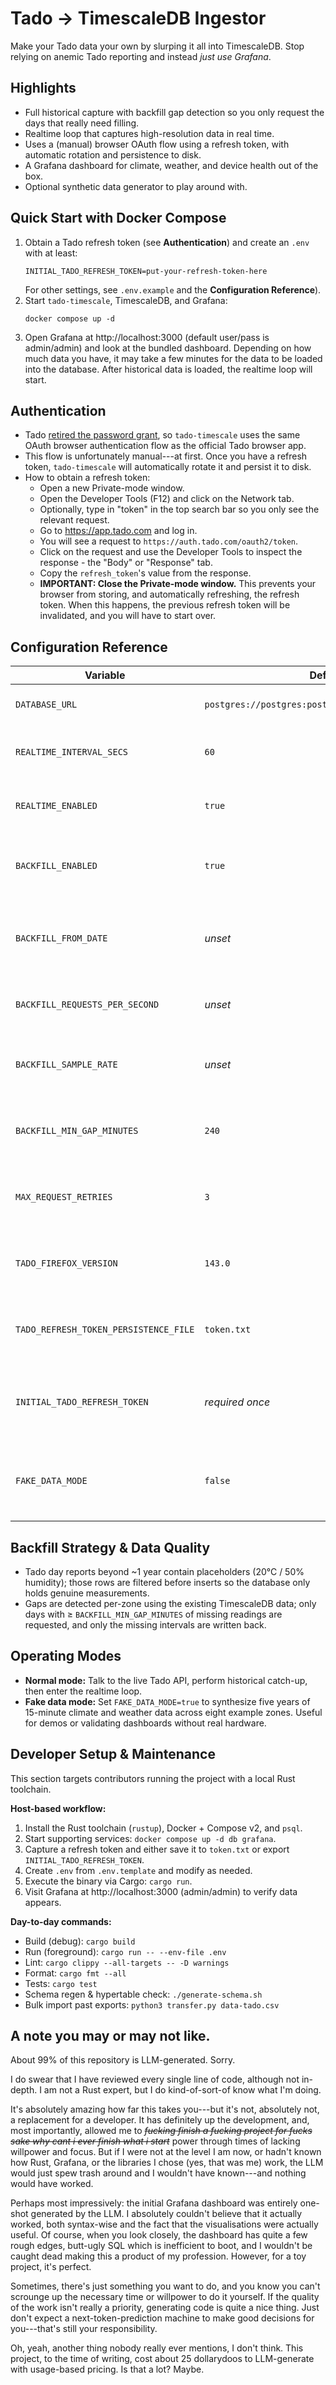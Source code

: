 Tado → TimescaleDB Ingestor
===========================

Make your Tado data your own by slurping it all into TimescaleDB.
Stop relying on anemic Tado reporting and instead _just use Grafana_.

Highlights
----------

- Full historical capture with backfill gap detection so you only request the days that really need filling.
- Realtime loop that captures high-resolution data in real time.
- Uses a (manual) browser OAuth flow using a refresh token, with automatic rotation and persistence to disk.
- A Grafana dashboard for climate, weather, and device health out of the box.
- Optional synthetic data generator to play around with.

Quick Start with Docker Compose
-------------------------------
1. Obtain a Tado refresh token (see **Authentication**) and create an `.env` with at least:
   ```shell
   INITIAL_TADO_REFRESH_TOKEN=put-your-refresh-token-here
   ```
   For other settings, see `.env.example` and the **Configuration Reference**).
2. Start `tado-timescale`, TimescaleDB, and Grafana:
   ```shell
   docker compose up -d
   ```
3. Open Grafana at http://localhost:3000 (default user/pass is admin/admin) and look at the bundled dashboard.
   Depending on how much data you have, it may take a few minutes for the data to be loaded into the database.
   After historical data is loaded, the realtime loop will start.

Authentication
--------------

- Tado [retired the password grant](https://github.com/home-assistant/core/issues/151223),
  so `tado-timescale` uses the same OAuth browser authentication flow as the official Tado browser app.
- This flow is unfortunately manual---at first. Once you have a refresh token, `tado-timescale` will automatically
  rotate it and persist it to disk.
- How to obtain a refresh token:
  - Open a new Private-mode window.
  - Open the Developer Tools (F12) and click on the Network tab.
  - Optionally, type in "token" in the top search bar so you only see the relevant request.
  - Go to https://app.tado.com and log in.
  - You will see a request to `https://auth.tado.com/oauth2/token`.
  - Click on the request and use the Developer Tools to inspect the response - the "Body" or "Response" tab.
  - Copy the `refresh_token`'s value from the response.
  - **IMPORTANT: Close the Private-mode window.**
    This prevents your browser from storing, and automatically refreshing, the refresh token.
    When this happens, the previous refresh token will be invalidated, and you will have to start over.

Configuration Reference
-----------------------

| Variable                              | Default                                            | Description                                                         |
|---------------------------------------|----------------------------------------------------|---------------------------------------------------------------------|
| `DATABASE_URL`                        | `postgres://postgres:postgres@localhost:5432/tado` | TimescaleDB connection string.                                      |
| `REALTIME_INTERVAL_SECS`              | `60`                                               | Polling interval for the realtime loop.                             |
| `REALTIME_ENABLED`                    | `true`                                             | Skip the realtime loop when set to `false`.                         |
| `BACKFILL_ENABLED`                    | `true`                                             | Disable historical day-report backfill entirely.                    |
| `BACKFILL_FROM_DATE`                  | _unset_                                            | UTC date (`YYYY-MM-DD`) limiting how far back the backfill travels. |
| `BACKFILL_REQUESTS_PER_SECOND`        | _unset_                                            | Throttle day-report requests to this rate.                          |
| `BACKFILL_SAMPLE_RATE`                | _unset_                                            | Sample day reports using `1/N` syntax, e.g. `1/3`.                  |
| `BACKFILL_MIN_GAP_MINUTES`            | `240`                                              | Minimum gap length that qualifies for historical patching.          |
| `MAX_REQUEST_RETRIES`                 | `3`                                                | Retry budget for 5xx responses when calling Tado.                   |
| `TADO_FIREFOX_VERSION`                | `143.0`                                            | Firefox version advertised in the spoofed User-Agent.               |
| `TADO_REFRESH_TOKEN_PERSISTENCE_FILE` | `token.txt`                                        | Where the rotated refresh token is stored.                          |
| `INITIAL_TADO_REFRESH_TOKEN`          | _required once_                                    | Seed token used when the persistence file is missing.               |
| `FAKE_DATA_MODE`                      | `false`                                            | Generate synthetic data and skip the Tado API entirely.             |

Backfill Strategy & Data Quality
--------------------------------

- Tado day reports beyond ~1 year contain placeholders (20°C / 50% humidity); those rows are filtered before
  inserts so the database only holds genuine measurements.
- Gaps are detected per-zone using the existing TimescaleDB data; only days with ≥ `BACKFILL_MIN_GAP_MINUTES` of missing
  readings are requested, and only the missing intervals are written back.

Operating Modes
---------------

- **Normal mode:** Talk to the live Tado API, perform historical catch-up, then enter the realtime loop.
- **Fake data mode:** Set `FAKE_DATA_MODE=true` to synthesize five years of 15-minute climate and weather data across
  eight example zones. Useful for demos or validating dashboards without real hardware.

Developer Setup & Maintenance
-----------------------------
This section targets contributors running the project with a local Rust toolchain.

**Host-based workflow:**
1. Install the Rust toolchain (`rustup`), Docker + Compose v2, and `psql`.
2. Start supporting services: `docker compose up -d db grafana`.
3. Capture a refresh token and either save it to `token.txt` or export `INITIAL_TADO_REFRESH_TOKEN`.
4. Create `.env` from `.env.template` and modify as needed.
5. Execute the binary via Cargo: `cargo run`.
6. Visit Grafana at http://localhost:3000 (admin/admin) to verify data appears.

**Day-to-day commands:**
- Build (debug): `cargo build`
- Run (foreground): `cargo run -- --env-file .env`
- Lint: `cargo clippy --all-targets -- -D warnings`
- Format: `cargo fmt --all`
- Tests: `cargo test`
- Schema regen & hypertable check: `./generate-schema.sh`
- Bulk import past exports: `python3 transfer.py data-tado.csv`

A note you may or may not like.
-------------------------------
About 99% of this repository is LLM-generated.
Sorry.

I do swear that I have reviewed every single line of code, although not in-depth.
I am not a Rust expert, but I do kind-of-sort-of know what I'm doing.

It's absolutely amazing how far this takes you---but it's not, absolutely not, a replacement for a developer.
It has definitely up the development, and, most importantly, allowed me to _~~fucking finish a fucking project for
fucks sake why cant i ever finish what i start~~_ power through times of lacking willpower and focus.
But if I were not at the level I am now, or hadn't known how Rust, Grafana, or the libraries I chose (yes, that was me)
work, the LLM would just spew trash around and I wouldn't have known---and nothing would have worked.

Perhaps most impressively: the initial Grafana dashboard was entirely one-shot generated by the LLM.
I absolutely couldn't believe that it actually worked, both syntax-wise and the fact that the visualisations were
actually useful.
Of course, when you look closely, the dashboard has quite a few rough edges, butt-ugly SQL which is inefficient to boot,
and I wouldn't be caught dead making this a product of my profession.
However, for a toy project, it's perfect.

Sometimes, there's just something you want to do, and you know you can't scrounge up the necessary time or willpower
to do it yourself.
If the quality of the work isn't really a priority, generating code is quite a nice thing.
Just don't expect a next-token-prediction machine to make good decisions for you---that's still your responsibility.

Oh, yeah, another thing nobody really ever mentions, I don't think.
This project, to the time of writing, cost about 25 dollarydoos to LLM-generate with usage-based pricing.
Is that a lot?
Maybe.
